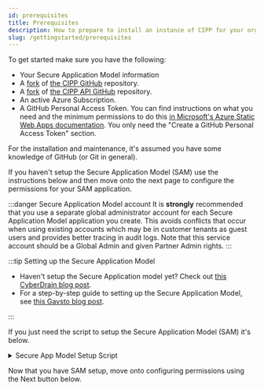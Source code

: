 ```yaml
---
id: prerequisites
title: Prerequisites
description: How to prepare to install an instance of CIPP for your organisation.
slug: /gettingstarted/prerequisites
---
```


To get started make sure you have the following:

* Your Secure Application Model information
* A [fork](https://docs.github.com/en/get-started/quickstart/fork-a-repo) of [the CIPP GitHub](https://github.com/KelvinTegelaar/CIPP) repository.
* A [fork](https://docs.github.com/en/get-started/quickstart/fork-a-repo) of [the CIPP API GitHub](https://github.com/KelvinTegelaar/CIPP-API) repository.
* An active Azure Subscription.
* A GitHub Personal Access Token. You can find instructions on what you need and the minimum permissions to do this [in Microsoft's Azure Static Web Apps documentation](https://docs.microsoft.com/en-us/azure/static-web-apps/publish-azure-resource-manager?tabs=azure-cli#create-a-github-personal-access-token). You only need the "Create a GitHub Personal Access Token" section.

For the installation and maintenance, it's assumed you have some knowledge of GitHub (or Git in general).

If you haven't setup the Secure Application Model (SAM) use the instructions below and then move onto the next page to configure the permissions for your SAM application.

:::danger Secure Application Model account
It is **strongly** recommended that you use a separate global administrator account for each Secure Application Model application you create. This avoids conflicts that occur when using existing accounts which may be in customer tenants as guest users and provides better tracing in audit logs.  Note that this service account should be a Global Admin and given Partner Admin rights.
:::

:::tip Setting up the Secure Application Model

* Haven't setup the Secure Application model yet? Check out [this CyberDrain blog post](https://www.cyberdrain.com/connect-to-exchange-online-automated-when-mfa-is-enabled-using-the-secureapp-model/).
* For a step-by-step guide to setting up the Secure Application Model, see [this Gavsto blog post](https://www.gavsto.com/secure-application-model-for-the-layman-and-step-by-step/).

:::

If you just need the script to setup the Secure Application Model (SAM) it's below.

<details><summary>Secure App Model Setup Script</summary>
<p>

```powershell title="New-SAMAzureADApplication.ps1"
Param(
  [Parameter(Mandatory = $false)]
  [switch]$ConfigurePreconsent,
  [Parameter(Mandatory = $true)]
  [string]$DisplayName,
  [Parameter(Mandatory = $false)]
  [string]$TenantId
)

$ErrorActionPreference = "Stop"

# Check if the Azure AD PowerShell module has already been loaded.
if ( ! ( Get-Module AzureAD ) ) {
  # Check if the Azure AD PowerShell module is installed.
  if ( Get-Module -ListAvailable -Name AzureAD ) {
    # The Azure AD PowerShell module is not load and it is installed. This module
    # must be loaded for other operations performed by this script.
    Write-Host -ForegroundColor Green "Loading the Azure AD PowerShell module..."
    Import-Module AzureAD
  } else {
    Install-Module AzureAD
  }
}

try {
  Write-Host -ForegroundColor Green "When prompted please enter the appropriate credentials... Warning: Window might have pop-under in VSCode"
  if([string]::IsNullOrEmpty($TenantId)) {
    Connect-AzureAD | Out-Null
    $TenantId = $(Get-AzureADTenantDetail).ObjectId
  } else {
    Connect-AzureAD -TenantId $TenantId | Out-Null
  }
} catch [Microsoft.Azure.Common.Authentication.AadAuthenticationCanceledException] {
  # The authentication attempt was canceled by the end-user. Execution of the script should be halted.
  Write-Host -ForegroundColor Yellow "The authentication attempt was canceled. Execution of the script will be halted..."
  Exit
} catch {
  # An unexpected error has occurred. The end-user should be notified so that the appropriate action can be taken.
  Write-Error "An unexpected error has occurred. Please review the following error message and try again." `
  "$($Error[0].Exception)"
}

$adAppAccess = [Microsoft.Open.AzureAD.Model.RequiredResourceAccess]@{
  ResourceAppId = "00000002-0000-0000-c000-000000000000";
  ResourceAccess = [Microsoft.Open.AzureAD.Model.ResourceAccess]@{
    Id = "5778995a-e1bf-45b8-affa-663a9f3f4d04";
    Type = "Role"
  },
  [Microsoft.Open.AzureAD.Model.ResourceAccess]@{
    Id = "a42657d6-7f20-40e3-b6f0-cee03008a62a";
    Type = "Scope"
  },
  [Microsoft.Open.AzureAD.Model.ResourceAccess]@{
    Id = "311a71cc-e848-46a1-bdf8-97ff7156d8e6";
    Type = "Scope"
  }
}

$graphAppAccess = [Microsoft.Open.AzureAD.Model.RequiredResourceAccess]@{
  ResourceAppId = "00000003-0000-0000-c000-000000000000";
  ResourceAccess = [Microsoft.Open.AzureAD.Model.ResourceAccess]@{
    Id = "bf394140-e372-4bf9-a898-299cfc7564e5";
    Type = "Role"
  },
  [Microsoft.Open.AzureAD.Model.ResourceAccess]@{
    Id = "7ab1d382-f21e-4acd-a863-ba3e13f7da61";
    Type = "Role"
  }
}

$partnerCenterAppAccess = [Microsoft.Open.AzureAD.Model.RequiredResourceAccess]@{
  ResourceAppId = "fa3d9a0c-3fb0-42cc-9193-47c7ecd2edbd";
  ResourceAccess = [Microsoft.Open.AzureAD.Model.ResourceAccess]@{
    Id = "1cebfa2a-fb4d-419e-b5f9-839b4383e05a";
    Type = "Scope"
  }
}

$SessionInfo = Get-AzureADCurrentSessionInfo

Write-Host -ForegroundColor Green "Creating the Azure AD application and related resources..."

$app = New-AzureADApplication -AvailableToOtherTenants $true -DisplayName $DisplayName -IdentifierUris "https://$($SessionInfo.TenantDomain)/$((New-Guid).ToString())" -RequiredResourceAccess $adAppAccess, $graphAppAccess, $partnerCenterAppAccess -ReplyUrls @("urn:ietf:wg:oauth:2.0:oob","https://login.microsoftonline.com/organizations/oauth2/nativeclient","https://localhost","http://localhost","http://localhost:8400")
$password = New-AzureADApplicationPasswordCredential -ObjectId $app.ObjectId
$spn = New-AzureADServicePrincipal -AppId $app.AppId -DisplayName $DisplayName
$adminAgentsGroup = Get-AzureADGroup -Filter "DisplayName eq 'AdminAgents'"
Add-AzureADGroupMember -ObjectId $adminAgentsGroup.ObjectId -RefObjectId $spn.ObjectId

write-host "Installing PartnerCenter Module." -ForegroundColor Green
install-module PartnerCenter -Force
write-host "Sleeping for 30 seconds to allow app creation on O365" -foregroundcolor green
start-sleep 30
write-host "Please approve General consent form." -ForegroundColor Green
$PasswordToSecureString = $password.value | ConvertTo-SecureString -asPlainText -Force
$credential = New-Object System.Management.Automation.PSCredential($($app.AppId),$PasswordToSecureString)
$token = New-PartnerAccessToken -ApplicationId "$($app.AppId)" -Scopes 'https://api.partnercenter.microsoft.com/user_impersonation' -ServicePrincipal -Credential $credential -Tenant $($spn.AppOwnerTenantID) -UseAuthorizationCode
write-host "Please approve Exchange consent form." -ForegroundColor Green
$Exchangetoken = New-PartnerAccessToken -ApplicationId 'a0c73c16-a7e3-4564-9a95-2bdf47383716' -Scopes 'https://outlook.office365.com/.default' -Tenant $($spn.AppOwnerTenantID) -UseDeviceAuthentication
write-host "Last initiation required: Please browse to https://login.microsoftonline.com/$($spn.AppOwnerTenantID)/adminConsent?client_id=$($app.AppId)"
write-host "Press any key after auth. An error report about incorrect URIs is expected!"
[void][System.Console]::ReadKey($true)
Write-Host "================ Secrets ================"
Write-Host "`$ApplicationId         = $($app.AppId)"
Write-Host "`$ApplicationSecret     = $($password.Value)"
Write-Host "`$TenantID              = $($spn.AppOwnerTenantID)"
write-host "`$RefreshToken          = $($token.refreshtoken)" -ForegroundColor Blue
write-host "`$Exchange RefreshToken = $($ExchangeToken.Refreshtoken)" -ForegroundColor Green
Write-Host "================ Secrets ================"
Write-Host "    SAVE THESE IN A SECURE LOCATION     "
```

</p>
</details>

Now that you have SAM setup, move onto configuring permissions using the Next button below.
